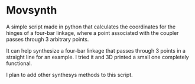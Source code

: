 # Movsynth

A simple script made in python that calculates the coordinates for the hinges of a four-bar linkage, where a point associated with the coupler passes through 3 arbitrary points.  

It can help synthesize a four-bar linkage that passes through 3 points in a straight line for an example. I tried it and  3D printed a small one completely functional.

I plan to add other synthesys methods to this script.

